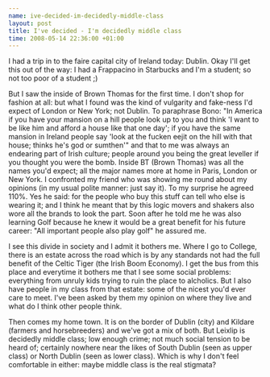 ```yaml
--- 
name: ive-decided-im-decidedly-middle-class 
layout: post 
title: I've decided - I'm decidedly middle class 
time: 2008-05-14 22:36:00 +01:00 
--- 
```


I had a trip in to the faire capital city of Ireland today:
Dublin. Okay I'll get this out of the way: I had a Frappacino in
Starbucks and I'm a student; so not too poor of a student ;)  
  
But I saw the inside of Brown Thomas for the first time. I don't shop
for fashion at all: but what I found was the kind of vulgarity and
fake-ness I'd expect of London or New York; not Dublin. To paraphrase
Bono: "In America if you have your mansion on a hill people look up to
you and think 'I want to be like him and afford a house like that one
day'; if you have the same mansion in Ireland people say 'look at the
fucken eejit on the hill with that house; thinks he's god or sumthen'"
and that to me was always an endearing part of Irish culture; people
around you being the great leveller if you thought you were the bomb.
Inside BT (Brown Thomas) was all the names you'd expect; all the major
names more at home in Paris, London or New York. I confronted my friend
who was showing me round about my opinions (in my usual polite manner:
just say it). To my surprise he agreed 110%. Yes he said: for the people
who buy this stuff can tell who else is wearing it; and I think he meant
that by this logic movers and shakers also wore all the brands to look
the part. Soon after he told me he was also learning Golf because he
knew it would be a great benefit for his future career: "All important
people also play golf" he assured me.  
  
I see this divide in society and I admit it bothers me. Where I go to
College, there is an estate across the road which is by any standards
not had the full benefit of the Celtic Tiger (the Irish Boom Economy). I
get the bus from this place and everytime it bothers me that I see some
social problems: everything from unruly kids trying to ruin the place to
alcholics. But I also have people in my class from that estate: some of
the nicest you'd ever care to meet. I've been asked by them my opinion
on where they live and what do I think other people think.  
  
Then comes my home town. It is on the border of Dublin (city) and
Kildare (farmers and horsebreeders) and we've got a mix of both. But
Leixlip is decidedly middle class; low enough crime; not much social
tension to be heard of; certainly nowhere near the likes of South Dublin
(seen as upper class) or North Dublin (seen as lower class). Which is
why I don't feel comfortable in either: maybe middle class is the real
stigmata?